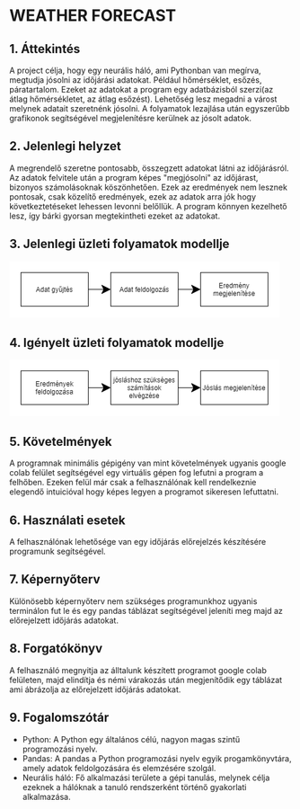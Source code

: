 # WEATHER FORECAST
## 1. Áttekintés
A project célja, hogy egy neurális háló, ami Pythonban van megírva, megtudja jósolni az időjárási adatokat. Például hőmérséklet, esőzés, páratartalom.
Ezeket az adatokat a program egy adatbázisból szerzi(az átlag hőmérsékletet, az átlag esőzést). 
Lehetőség lesz megadni a várost melynek adatait szeretnénk jósolni.
A folyamatok lezajlása után egyszerűbb grafikonok segítségével megjelenítésre kerülnek az jósolt adatok. 

## 2. Jelenlegi helyzet
A megrendelő szeretne pontosabb, összegzett adatokat látni az időjárásról.
 Az adatok felvitele után a program képes "megjósolni" az időjárast, bizonyos számolásoknak köszönhetően. 
 Ezek az eredmények nem lesznek pontosak, csak közelítő eredmények, ezek az adatok arra jók hogy következtetéseket lehessen levonni belőllük. 
 A program könnyen kezelhető lesz, így bárki gyorsan megtekintheti ezeket az adatokat.

## 3. Jelenlegi üzleti folyamatok modellje

![Buisness](pics/uzleti.png)

## 4. Igényelt üzleti folyamatok modellje

![Future](pics/future.png)

## 5. Követelmények
A programnak minimális gépigény van mint követelmények ugyanis google colab felület segítségével egy virtuális gépen fog lefutni a program a felhőben. 
Ezeken felül már csak a felhasználónak kell rendelkeznie elegendő intuicióval hogy képes legyen a programot sikeresen lefuttatni. 

## 6. Használati esetek
A felhasználónak lehetősége van egy időjárás előrejelzés készítésére programunk segítségével.

## 7. Képernyőterv
Különösebb képernyőterv nem szükséges programunkhoz ugyanis terminálon fut le és egy pandas táblázat segítségével jeleníti meg majd az előrejelzett időjárás adatokat. 

## 8. Forgatókönyv
A felhasználó megnyitja az álltalunk készített programot google colab felületen, majd elindítja és némi várakozás után megjenítődik egy táblázat ami ábrázolja az előrejelzett időjárás adatokat.

## 9. Fogalomszótár
* Python: A Python egy általános célú, nagyon magas szintű programozási nyelv.
* Pandas: A pandas a Python programozási nyelv egyik progamkönyvtára, amely adatok feldolgozására és elemzésére szolgál.
* Neurális háló: Fő alkalmazási területe a gépi tanulás, melynek célja ezeknek a hálóknak a tanuló rendszerként történő gyakorlati alkalmazása.


